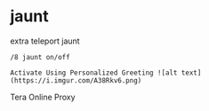 # jaunt
extra teleport jaunt

```
/8 jaunt on/off

Activate Using Personalized Greeting ![alt text](https://i.imgur.com/A38Rkv6.png)
```


Tera Online Proxy 
